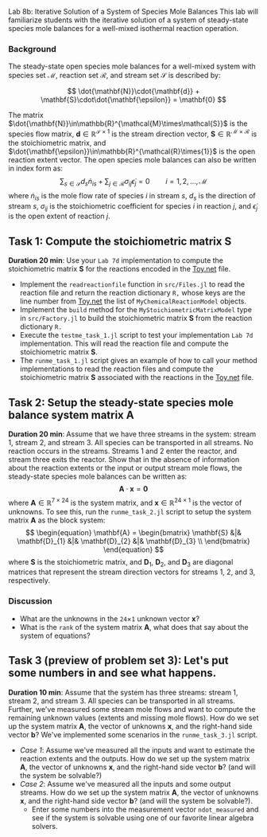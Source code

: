  Lab 8b: Iterative Solution of a System of Species Mole Balances
This lab will familiarize students with the iterative solution of a system of steady-state species mole balances for a well-mixed isothermal reaction operation. 

### Background
The steady-state open species mole balances for a well-mixed system with species set $\mathcal{M}$, 
reaction set $\mathcal{R}$, and stream set $\mathcal{S}$ is described by:

$$
\dot{\mathbf{N}}\cdot{\mathbf{d}} + \mathbf{S}\cdot\dot{\mathbf{\epsilon}} = \mathbf{0}
$$

The matrix $\dot{\mathbf{N}}\in\mathbb{R}^{\mathcal{M}\times\mathcal{S}}$ is the species flow matrix, 
$\mathbf{d}\in\mathbb{R}^{\mathcal{S}\times{1}}$ is the stream direction vector,
$\mathbf{S}\in\mathbb{R}^{\mathcal{M}\times\mathcal{R}}$ is the stoichiometric matrix, 
and $\dot{\mathbf{\epsilon}}\in\mathbb{R}^{\mathcal{R}\times{1}}$ is the open reaction extent vector.
The open species mole balances can also be written in index form as:
$$
\begin{equation}
\sum_{s\in\mathcal{S}}d_{s}\dot{n}_{is} + \sum_{j\in\mathcal{R}}\sigma_{ij}\dot{\epsilon}_{j} = 0\qquad{i=1,2,\dots,\mathcal{M}}
\end{equation}
$$
where $\dot{n}_{is}$ is the mole flow rate of species $i$ in stream $s$, $d_{s}$ is the direction of stream $s$,
$\sigma_{ij}$ is the stoichiometric coefficient for species $i$ in reaction $j$, and $\dot{\epsilon}_{j}$ is the open extent of reaction $j$.

## Task 1: Compute the stoichiometric matrix $\mathbf{S}$
__Duration 20 min__: Use your `Lab 7d` implementation to compute the stoichiometric matrix $\mathbf{S}$ for the reactions encoded in the [Toy.net](/data/Toy.net) file.
* Implement the `readreactionfile` function in `src/Files.jl` to read the reaction file and return the reaction dictionary `R,` whose keys are the line number from [Toy.net](/data/Toy.net)   the list of `MyChemicalReactionModel` objects. 
* Implement the `build` method for the `MyStoichiometricMatrixModel` type in `src/Factory.jl` to build the stoichiometric matrix $\mathbf{S}$ from the reaction dictionary `R.` 
* Execute the `testme_task_1.jl` script to test your implementation `Lab 7d` implementation. This will read the reaction file and compute the stoichiometric matrix $\mathbf{S}$.
* The `runme_task_1.jl` script gives an example of how to call your method implementations to read the reaction files and compute the stoichiometric matrix $\mathbf{S}$ associated with the reactions in the [Toy.net](/data/Toy.net) file.

## Task 2: Setup the steady-state species mole balance system matrix $\mathbf{A}$
__Duration 20 min__: Assume that we have three streams in the system: stream 1, stream 2, and stream 3. All species can be transported in all streams. 
No reaction occurs in the streams.
Streams 1 and 2 enter the reactor, and stream three exits the reactor. Show that in the absence of information about the reaction extents or the input or output stream mole flows, the steady-state species mole balances can be written as:
$$
\begin{equation}
\mathbf{A}\cdot\mathbf{x} = \mathbf{0}
\end{equation}
$$
where $\mathbf{A}\in\mathbb{R}^{\mathcal{7}\times\mathcal{24}}$ is the system matrix, and $\mathbf{x}\in\mathbb{R}^{\mathcal{24}\times{1}}$ is the vector of unknowns. To see this, run the `runme_task_2.jl` script to setup the system matrix $\mathbf{A}$ as the block system:
$$
\begin{equation}
\mathbf{A} = \begin{bmatrix}
\mathbf{S} &|& \mathbf{D}_{1} &|& \mathbf{D}_{2} &|& \mathbf{D}_{3} \\
\end{bmatrix}
\end{equation}
$$
where $\mathbf{S}$ is the stoichiometric matrix, and $\mathbf{D}_{1}$, $\mathbf{D}_{2}$, and $\mathbf{D}_{3}$ are diagonal matrices that represent the stream direction vectors for streams 1, 2, and 3, respectively.

### Discussion
* What are the unknowns in the `24`$\times$`1` unknown vector $\mathbf{x}$?
* What is the `rank` of the system matrix $\mathbf{A}$, what does that say about the system of equations? 

## Task 3 (preview of problem set 3): Let's put some numbers in and see what happens.
__Duration 10 min__: Assume that the system has three streams: stream 1, stream 2, and stream 3. All species can be transported in all streams.
Further, we've measured some stream mole flows and want to compute the remaining unknown values (extents and missing mole flows). How do we set up the system matrix $\mathbf{A}$, the vector of unknowns $\mathbf{x}$, and the right-hand side vector $\mathbf{b}$? We've implemented some scenarios in the `runme_task_3.jl` script.
* _Case 1_: Assume we've measured all the inputs and want to estimate the reaction extents and the outputs. How do we set up the system matrix $\mathbf{A}$, the vector of unknowns $\mathbf{x}$, and the right-hand side vector $\mathbf{b}$? (and will the system be solvable?)
* _Case 2_: Assume we've measured all the inputs and some output streams. How do we set up the system matrix $\mathbf{A}$, the vector of unknowns $\mathbf{x}$, and the right-hand side vector $\mathbf{b}$? (and will the system be solvable?). 
    * Enter some numbers into the measurement vector `ndot_measured` and see if the system is solvable using one of our favorite linear algebra solvers.
